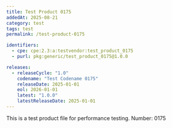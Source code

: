 ```yaml
---
title: Test Product 0175
addedAt: 2025-08-21
category: test
tags: test
permalink: /test-product-0175

identifiers:
  - cpe: cpe:2.3:a:testvendor:test_product_0175
  - purl: pkg:generic/test_product_0175@1.0.0

releases:
  - releaseCycle: "1.0"
    codename: "Test Codename 0175"
    releaseDate: 2025-01-01
    eol: 2026-01-01
    latest: "1.0.0"
    latestReleaseDate: 2025-01-01
---
```


This is a test product file for performance testing. Number: 0175
